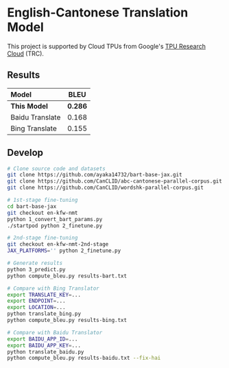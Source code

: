 # English-Cantonese Translation Model

This project is supported by Cloud TPUs from Google's [TPU Research Cloud](https://sites.research.google/trc/about/) (TRC).

## Results

| Model | BLEU |
| :- | :-: |
| **This Model** | **0.286** |
| Baidu Translate | 0.168 |
| Bing Translate | 0.155 |

## Develop

```sh
# Clone source code and datasets
git clone https://github.com/ayaka14732/bart-base-jax.git
git clone https://github.com/CanCLID/abc-cantonese-parallel-corpus.git
git clone https://github.com/CanCLID/wordshk-parallel-corpus.git

# 1st-stage fine-tuning
cd bart-base-jax
git checkout en-kfw-nmt
python 1_convert_bart_params.py
./startpod python 2_finetune.py

# 2nd-stage fine-tuning
git checkout en-kfw-nmt-2nd-stage
JAX_PLATFORMS='' python 2_finetune.py

# Generate results
python 3_predict.py
python compute_bleu.py results-bart.txt

# Compare with Bing Translator
export TRANSLATE_KEY=...
export ENDPOINT=...
export LOCATION=...
python translate_bing.py
python compute_bleu.py results-bing.txt

# Compare with Baidu Translator
export BAIDU_APP_ID=...
export BAIDU_APP_KEY=...
python translate_baidu.py
python compute_bleu.py results-baidu.txt --fix-hai
```

